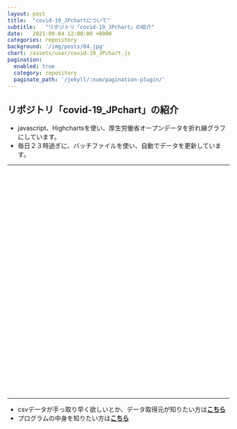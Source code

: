```yaml
---
layout: post
title:  "covid-19_JPchartについて"
subtitle:   "リポジトリ「covid-19_JPchart」の紹介"
date:   2021-09-04 12:00:00 +0900
categories: repository
background: '/img/posts/04.jpg'
chart: /assets/user/covid-19_JPchart.js
pagination: 
  enabled: true
  category: repository
  paginate_path: '/jekyll/:num/pagination-plugin/'
---
```


## リポジトリ「covid-19_JPchart」の紹介
- javascript、Highchartsを使い、厚生労働省オープンデータを折れ線グラフにしています。
- 毎日２３時過ぎに、バッチファイルを使い、自動でデータを更新しています。

---
<div id="container" style="width:100%; height:500px;"></div>

---
- csvデータが手っ取り早く欲しいとか、データ取得元が知りたい方は[**こちら**](https://github.com/u-10bei/covid-19_JPdata#readme)
- プログラムの中身を知りたい方は[**こちら**](https://github.com/u-10bei/covid-19_JPchart)
